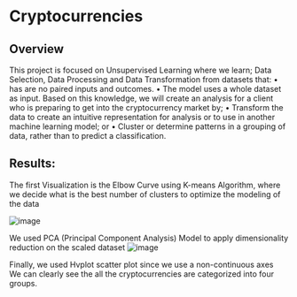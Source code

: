 # Cryptocurrencies

## Overview
This project is focused on Unsupervised Learning where we learn; Data Selection, Data Processing and Data Transformation from datasets that:
•	has are no paired inputs and outcomes.
•	The model uses a whole dataset as input.
Based on this knowledge, we will create an analysis for a client who is preparing to get into the cryptocurrency market by;
•	Transform the data to create an intuitive representation for analysis or to use in another machine learning model; or
•	Cluster or determine patterns in a grouping of data, rather than to predict a classification.
 
## Results:
The first Visualization is the Elbow Curve using K-means Algorithm, where we decide what is the best number of clusters to optimize the modeling of the data

![image](https://user-images.githubusercontent.com/93121665/157001701-e1298022-6811-4e00-b08e-b50e5fdf9c43.png)

We used PCA (Principal Component Analysis) Model to apply dimensionality reduction on the scaled dataset
![image](https://user-images.githubusercontent.com/93121665/157001966-42504863-19fa-467a-893a-81495ed0ae41.png)


Finally, we used Hvplot scatter plot since we use a non-continuous axes  
We can clearly see the all the cryptocurrencies are categorized into four groups. 
